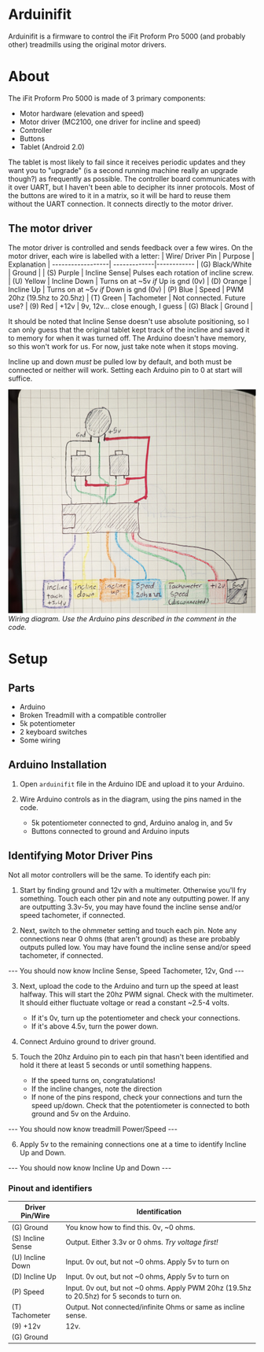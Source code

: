 # Arduinifit
Arduinifit is a firmware to control the iFit Proform Pro 5000 (and probably other) treadmills using the original motor drivers. 

# About
The iFit Proform Pro 5000 is made of 3 primary components:
- Motor hardware (elevation and speed) 
- Motor driver (MC2100, one driver for incline and speed)
- Controller
- Buttons
- Tablet (Android 2.0)

The tablet is most likely to fail since it receives periodic updates and they want you to "upgrade" (is a second running machine really an upgrade though?) as frequently as possible. The controller board communicates with it over UART, but I haven't been able to decipher its inner protocols. Most of the buttons are wired to it in a matrix, so it will be hard to reuse them without the UART connection. It connects directly to the motor driver. 

## The motor driver
The motor driver is controlled and sends feedback over a few wires. On the motor driver, each wire is labelled with a letter: 
| Wire/ Driver Pin          | Purpose      | Explanation
| ------------------| -------------|------------
| (G) Black/White   | Ground       | 
| (S) Purple        | Incline Sense| Pulses each rotation of incline screw.  
| (U) Yellow        | Incline Down | Turns on at ~5v *if* Up is gnd (0v)
| (D) Orange        | Incline Up   | Turns on at ~5v *if* Down is gnd (0v)
| (P) Blue          | Speed        | PWM 20hz (19.5hz to 20.5hz)
| (T) Green         | Tachometer   | Not connected. Future use?
| (9) Red           | +12v         | 9v, 12v... close enough, I guess
| (G) Black         | Ground       | 


It should be noted that Incline Sense doesn't use absolute positioning, so I can only guess that the original tablet kept track of the incline and saved it to memory for when it was turned off. The Arduino doesn't have memory, so this won't work for us. For now, just take note when it stops moving. 

Incline up and down *must* be pulled low by default, and both must be connected or neither will work. Setting each Arduino pin to 0 at start will suffice. 

![sketch of wiring, color accurate](images/wiring.jpg)
*Wiring diagram. Use the Arduino pins described in the comment in the code.*

# Setup
## Parts
- Arduino
- Broken Treadmill with a compatible controller
- 5k potentiometer
- 2 keyboard switches
- Some wiring

## Arduino Installation

1. Open `arduinifit` file in the Arduino IDE and upload it to your Arduino.

2. Wire Arduino controls as in the diagram, using the pins named in the code.
    - 5k potentiometer connected to gnd, Arduino analog in, and 5v
    - Buttons connected to ground and Arduino inputs

## Identifying Motor Driver Pins
Not all motor controllers will be the same. To identify each pin:
1. Start by finding ground and 12v with a multimeter. Otherwise you'll fry something. Touch each other pin and note any outputting power. If any are outputting 3.3v-5v, you may have found the incline sense and/or speed tachometer, if connected.

2. Next, switch to the ohmmeter setting and touch each pin. Note any connections near 0 ohms (that aren't ground) as these are probably outputs pulled low. You may have found the incline sense and/or speed tachometer, if connected. 

--- You should now know Incline Sense, Speed Tachometer, 12v, Gnd ---

3. Next, upload the code to the Arduino and turn up the speed at least halfway. This will start the 20hz PWM signal. Check with the multimeter. It should either fluctuate voltage or read a constant ~2.5-4 volts. 
    - If it's 0v, turn up the potentiometer and check your connections. 
    - If it's above 4.5v, turn the power down. 

4. Connect Arduino ground to driver ground. 

5. Touch the 20hz Arduino pin to each pin that hasn't been identified and hold it there at least 5 seconds or until something happens.
    - If the speed turns on, congratulations! 
    - If the incline changes, note the direction
    - If none of the pins respond, check your connections and turn the speed up/down. Check that the potentiometer is connected to both ground and 5v on the Arduino. 

--- You should now know treadmill Power/Speed ---

6. Apply 5v to the remaining connections one at a time to identify Incline Up and Down. 

--- You should now know Incline Up and Down ---

### Pinout and identifiers

| Driver Pin/Wire  | Identification
| -----------------|---------------
| (G) Ground       | You know how to find this. 0v, ~0 ohms.
| (S) Incline Sense| Output. Either 3.3v or 0 ohms. *Try voltage first!*
| (U) Incline Down | Input. 0v out, but not ~0 ohms. Apply 5v to turn on
| (D) Incline Up   | Input. 0v out, but not ~0 ohms, Apply 5v to turn on
| (P) Speed        | Input. 0v out, but not ~0 ohms. Apply PWM 20hz (19.5hz to 20.5hz) for 5 seconds to turn on.
| (T) Tachometer   | Output. Not connected/infinite Ohms or same as incline sense.
| (9) +12v         | 12v. 
| (G) Ground       | 